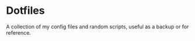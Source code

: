 # Dotfiles #
A collection of my config files and random scripts, useful as a backup or for reference.

